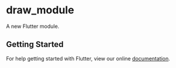 # draw_module

A new Flutter module.

## Getting Started

For help getting started with Flutter, view our online
[documentation](https://flutter.io/).
